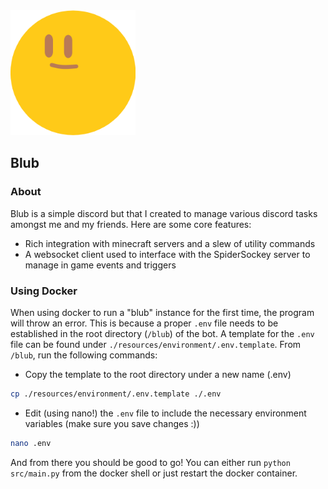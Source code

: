 <img src="resources/readme/blub.png" alt="BlubBot logo" width="200"/>

Blub
----------------
### About
Blub is a simple discord but that I created to manage various discord tasks amongst me and my friends.
Here are some core features:
- Rich integration with minecraft servers and a slew of utility commands
- A websocket client used to interface with the SpiderSockey server to manage in game events and triggers

### Using Docker
When using docker to run a "blub" instance for the first time, the program will throw an error. This is because a proper
`.env` file needs to be established in the root directory (`/blub`) of the bot. A template for the `.env` file can be
found under `./resources/environment/.env.template`. From `/blub`, run the following commands:
- Copy the template to the root directory under a new name (.env)
```sh
cp ./resources/environment/.env.template ./.env
```
- Edit (using nano!) the `.env` file to include the necessary environment variables (make sure you save changes :))
```sh
nano .env
```
And from there you should be good to go! You can either run `python src/main.py` from the docker shell or just restart 
the docker container.